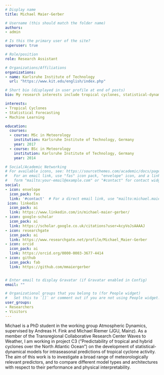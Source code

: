 ```yaml
---
# Display name
title: Michael Maier-Gerber

# Username (this should match the folder name)
authors:
- admin

# Is this the primary user of the site?
superuser: true

# Role/position
role: Research Assistant

# Organizations/Affiliations
organizations:
- name: Karlsruhe Institute of Technology
  url: "https://www.kit.edu/english/index.php"

# Short bio (displayed in user profile at end of posts)
bio: My research interests include tropical cyclones, statistical-dynamical modelling and intraseasonal forecasting.

interests:
- Tropical Cyclones
- Statistical Forecasting
- Machine Learning

education:
  courses:
  - course: MSc in Meteorology
    institution: Karlsruhe Institute of Technology, Germany
    year: 2017
  - course: BSc in Meteorology
    institution: Karlsruhe Institute of Technology, Germany
    year: 2014

# Social/Academic Networking
# For available icons, see: https://sourcethemes.com/academic/docs/page-builder/#icons
#   For an email link, use "fas" icon pack, "envelope" icon, and a link in the
#   form "mailto:your-email@example.com" or "#contact" for contact widget.
social:
- icon: envelope
  icon_pack: fas
  link: '#contact'  # For a direct email link, use "mailto:michael.maier-gerber@kit.edu".
 icon: linkedin
  icon_pack: ai
  link: https://www.linkedin.com/in/michael-maier-gerber/
- icon: google-scholar
  icon_pack: ai
  link: https://scholar.google.co.uk/citations?user=kcyVoJsAAAAJ
- icon: researchgate
  icon_pack: ai
  link: https://www.researchgate.net/profile/Michael_Maier-Gerber
- icon: orcid
  icon_pack: ai
  link: https://orcid.org/0000-0003-3677-4414
- icon: github
  icon_pack: fab
  link: https://github.com/mmaiergerber


# Enter email to display Gravatar (if Gravatar enabled in Config)
email: ""

# Organizational groups that you belong to (for People widget)
#   Set this to `[]` or comment out if you are not using People widget.
user_groups:
- Researchers
- Visitors
---
```


Michael is a PhD student in the working group Atmospheric Dynamics, supervised by Andreas H. Fink and Michael Riemer (JGU, Mainz). As a member of the Transregional Collaborative Research Center Waves to Weather, I am working in project C3 (”Predictability of tropical and hybrid cyclones over the North Atlantic Ocean”) on the development of statistical-dynamical models for intraseasonal predictions of tropical cyclone activity. The aim of this work is to investigate a broad range of meteorologically relevant predictors, and to compare different model types and architectures with respect to their performance and physical interpretability.
